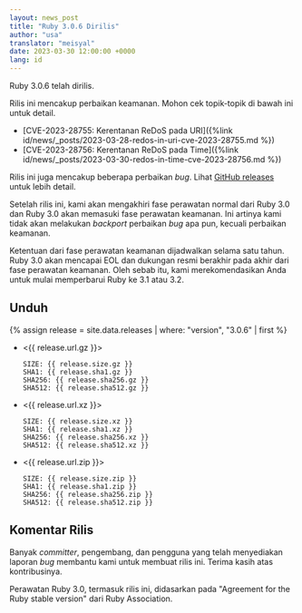 ```yaml
---
layout: news_post
title: "Ruby 3.0.6 Dirilis"
author: "usa"
translator: "meisyal"
date: 2023-03-30 12:00:00 +0000
lang: id
---
```


Ruby 3.0.6 telah dirilis.

Rilis ini mencakup perbaikan keamanan.
Mohon cek topik-topik di bawah ini untuk detail.

* [CVE-2023-28755: Kerentanan ReDoS pada URI]({%link id/news/_posts/2023-03-28-redos-in-uri-cve-2023-28755.md %})
* [CVE-2023-28756: Kerentanan ReDoS pada Time]({%link id/news/_posts/2023-03-30-redos-in-time-cve-2023-28756.md %})

Rilis ini juga mencakup beberapa perbaikan *bug*.
Lihat [GitHub releases](https://github.com/ruby/ruby/releases/tag/v3_0_6) untuk
lebih detail.

Setelah rilis ini, kami akan mengakhiri fase perawatan normal dari Ruby 3.0 dan
Ruby 3.0 akan memasuki fase perawatan keamanan.
Ini artinya kami tidak akan melakukan *backport* perbaikan *bug* apa pun, kecuali
perbaikan keamanan.

Ketentuan dari fase perawatan keamanan dijadwalkan selama satu tahun.
Ruby 3.0 akan mencapai EOL dan dukungan resmi berakhir pada akhir dari fase
perawatan keamanan.
Oleh sebab itu, kami merekomendasikan Anda untuk mulai memperbarui Ruby ke
3.1 atau 3.2.

## Unduh

{% assign release = site.data.releases | where: "version", "3.0.6" | first %}

* <{{ release.url.gz }}>

      SIZE: {{ release.size.gz }}
      SHA1: {{ release.sha1.gz }}
      SHA256: {{ release.sha256.gz }}
      SHA512: {{ release.sha512.gz }}

* <{{ release.url.xz }}>

      SIZE: {{ release.size.xz }}
      SHA1: {{ release.sha1.xz }}
      SHA256: {{ release.sha256.xz }}
      SHA512: {{ release.sha512.xz }}

* <{{ release.url.zip }}>

      SIZE: {{ release.size.zip }}
      SHA1: {{ release.sha1.zip }}
      SHA256: {{ release.sha256.zip }}
      SHA512: {{ release.sha512.zip }}

## Komentar Rilis

Banyak *committer*, pengembang, dan pengguna yang telah menyediakan laporan
*bug* membantu kami untuk membuat rilis ini. Terima kasih atas kontribusinya.

Perawatan Ruby 3.0, termasuk rilis ini, didasarkan pada
"Agreement for the Ruby stable version" dari Ruby Association.
